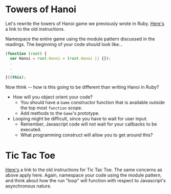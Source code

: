 # Towers of Hanoi

Let's rewrite the towers of Hanoi game we previously wrote in Ruby.
[Here's][ruby-hanoi] a link to the old instructions.

Namespace the entire game using the module pattern discussed in
the readings. The beginning of your code should look like...

```javascript
(function (root) {
  var Hanoi = root.Hanoi = (root.Hanoi || {});
  .
  .
  .
})(this);
```

Now think -- how is this going to be different than writing Hanoi in Ruby?

* How will you object orient your code?
  * You should have a `Game` constructor function that is available outside the top most `function` scope.
  * Add methods to the `Game`'s prototype.
* Looping might be difficult, since you have to wait for user input.
  * Remember, Javascript code will not wait for your callbacks to be executed.
  * What programming construct will allow you to get around this?

[ruby-hanoi]: https://github.com/appacademy/ruby-curriculum/blob/master/w1d1/data-structures/array.md#towers-of-hanoi

# Tic Tac Toe

[Here's][ruby-ttt] a link to the old instructions for Tic Tac Toe. The same
concerns as above apply here. Again, namespace your code using the module
pattern, and think about how the run "loop" will function with respect to
Javascript's asynchronous nature.

[ruby-ttt]: https://github.com/appacademy/ruby-curriculum/blob/master/w1d2/classes.md#tic-tac-toe